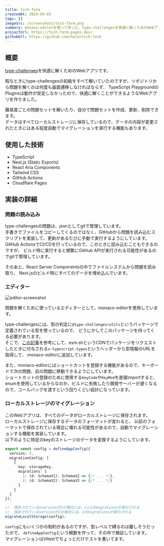 ```yaml
---
title: tsch-farm
createdAt: 2024-09-03
tags: []
imageSrc: /screenshots/tsch-farm.png
summary: monaco-editorを使って作った、type-challengesを快適に解くためのWebアプリです。
projectUrl: https://tsch-farm.pages.dev/
githubUrl: https://github.com/hwld/tsch-farm
---
```


## 概要

[type-challenges](https://github.com/type-challenges/type-challenges/blob/main/README.ja.md)を快適に解くためのWebアプリです。

暇なときにtype-challengesの初級をすべて解いていたのですが、リポジトリから問題を解くのは何度も画面遷移しなければならず、
TypeScript PlaygroundのPluginsは動作が安定しなかったので、快適に解くことができるようなWebアプリを作りました。

難易度ごとの問題セットを解いたり、自分で問題セットを作成、更新、削除できます。  
データはすべてローカルストレージに保存しているので、データの内容が変更されたときにはある程度自動でマイグレーションを実行する機能もあります。

## 使用した技術

- TypeScript
- Next.js (Static Exports)
- React Aria Components
- Tailwind CSS
- GitHub Actions
- Cloudflare Pages

## 実装の詳細

### 問題の読み込み

type-challengesの問題は、jsonとしてgitで管理しています。  
手書きでファイルをコピーしてくるのではなく、GitHubから問題を読み込むスクリプトを実装して、更新があるたびに手動で実行するようにしています。  
GitHub ActionsでCI/CDを行っているので、このときに読み込むこともできるのですが、
ビルド時に実行すると頻繁にGitHub APIが実行される可能性があるのでgitで管理しています。  

そのあと、React Server Componentsの中でファイルシステムから問題を読み取り、
Next.jsのビルド時にすべてのデータを埋め込んでいます。  

### エディター

![editor-screenshot](/screenshots/tsch-farm-play.png)

問題を解くために使っているエディターとして、monaco-editorを使用しています。  

type-challengesには、型の判定に`@type-challenges/utils`というパッケージで定義されている型を使っているので、
どうにかしてこのパッケージを持ってくる必要があります。  
そこで、[この記事](https://zenn.dev/steelydylan/articles/vs-code-experience#2.-package.json%E3%81%A7%E8%AA%AD%E3%81%BF%E8%BE%BC%E3%82%93%E3%81%A0%E3%83%A9%E3%82%A4%E3%83%96%E3%83%A9%E3%83%AA%E3%81%AE%E5%9E%8B%E3%82%92%E5%8F%96%E5%BE%97%E3%81%99%E3%82%8B)を参考にして、esm.shというCDNでパッケージをリクエストしたときに付与される`x-typescript-types`というヘッダーから型情報のURLを取得して、
monaco-editorに追加しています。  

また、monaco-editorにはショートカットを登録する機能があるので、キーボードで次の問題、前の問題に移動できるようにしています。  
ショートカットの登録のために使用する`KeyCode`や`KeyMod`を直接importすると、
enumを使用しているからなのか、ビルドに失敗したり開発サーバーが遅くなるので、コールバックを渡すという回りくどい設計になっています。

### ローカルストレージのマイグレーション

このWebアプリは、すべてのデータがローカルストレージに保存されます。  
ローカルストレージに保存するデータのフォーマットが変わると、
以前のフォーマットで保存されている場合に壊れる可能性があるので、自動でマイグレーションする機能を実装しています。  
以下のように特定のkeyのストレージのデータを変換するようにしています。  

```ts
export const config = defineAppConfig({
  version: 3,
  migrationConfig: [
    {
      key: storageKey,
      migrations: {
        1: (d: SchemaV1): SchemaV2 => {/* ... */},
        2: (d: SchemaV2): SchemaV3 => {/* ... */}
      }
    }
  ]
});

//  保存されているnversionが1の場合には、1と2のmigrationsが実行される
//  保存されているversionが2の場合には、2のmigrationsが実行される
migrateLocalStorage(config);
```

`config`にもいくつかの制約があるのですが、型レベルで縛るのは難しそうだったので、
`defineAppConfig`という関数を作って、その中で検証しています。  
マイグレーションはVitestでちょっとだけテストを書いてます。
